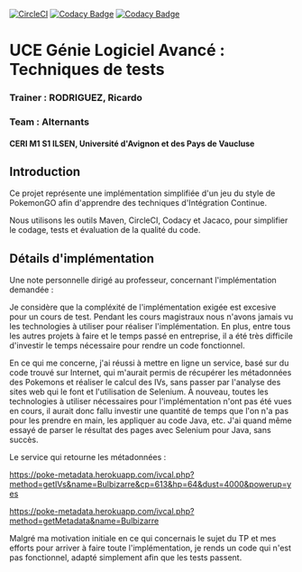 [![CircleCI](https://circleci.com/gh/uy-rrodriguez/ceri-m1-test/tree/master.svg?style=svg)](https://circleci.com/gh/uy-rrodriguez/ceri-m1-test/tree/master)
[![Codacy Badge](https://api.codacy.com/project/badge/Grade/773a56215a134e61a9e2da66ddfd7165)](https://www.codacy.com/app/uy-rrodriguez/ceri-m1-test?utm_source=github.com&amp;utm_medium=referral&amp;utm_content=uy-rrodriguez/ceri-m1-test&amp;utm_campaign=Badge_Grade)
[![Codacy Badge](https://api.codacy.com/project/badge/Coverage/773a56215a134e61a9e2da66ddfd7165)](https://www.codacy.com/app/uy-rrodriguez/ceri-m1-test?utm_source=github.com&utm_medium=referral&utm_content=uy-rrodriguez/ceri-m1-test&utm_campaign=Badge_Coverage)


# UCE Génie Logiciel Avancé : Techniques de tests

### Trainer : RODRIGUEZ, Ricardo
### Team : Alternants
#### CERI M1 S1 ILSEN, Université d'Avignon et des Pays de Vaucluse


## Introduction
Ce projet représente une implémentation simplifiée d'un jeu du style de PokemonGO afin d'apprendre des techniques d'Intégration Continue.

Nous utilisons les outils Maven, CircleCI, Codacy et Jacaco, pour simplifier le codage, tests et évaluation de la qualité du code.


## Détails d'implémentation
Une note personnelle dirigé au professeur, concernant l'implémentation demandée :

Je considère que la compléxité de l'implémentation exigée est excesive pour un cours de test. Pendant les cours magistraux nous n'avons jamais vu les technologies à utiliser pour réaliser l'implémentation. En plus, entre tous les autres projets à faire et le temps passé en entreprise, il a été très difficile d'investir le temps nécessaire pour rendre un code fonctionnel.

En ce qui me concerne, j'ai réussi à mettre en ligne un service, basé sur du code trouvé sur Internet, qui m'aurait permis de récupérer les métadonnées des Pokemons et réaliser le calcul des IVs, sans passer par l'analyse des sites web qui le font et l'utilisation de Selenium. À nouveau, toutes les technologies à utiliser nécessaires pour l'implémentation n'ont pas été vues en cours, il aurait donc fallu investir une quantité de temps que l'on n'a pas pour les prendre en main, les appliquer au code Java, etc. J'ai quand même essayé de parser le résultat des pages avec Selenium pour Java, sans succès.

Le service qui retourne les métadonnées :

https://poke-metadata.herokuapp.com/ivcal.php?method=getIVs&name=Bulbizarre&cp=613&hp=64&dust=4000&powerup=yes

https://poke-metadata.herokuapp.com/ivcal.php?method=getMetadata&name=Bulbizarre


Malgré ma motivation initiale en ce qui concernais le sujet du TP et mes efforts pour arriver à faire toute l'implémentation, je rends un code qui n'est pas fonctionnel, adapté simplement afin que les tests passent.
